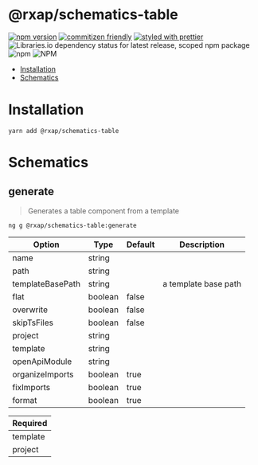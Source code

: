 @rxap/schematics-table
======

[![npm version](https://img.shields.io/npm/v/@rxap/schematics-table?style=flat-square)](https://www.npmjs.com/package/@rxap/schematics-table)
[![commitizen friendly](https://img.shields.io/badge/commitizen-friendly-brightgreen.svg?style=flat-square)](https://commitizen.github.io/cz-cli/)
[![styled with prettier](https://img.shields.io/badge/styled_with-prettier-ff69b4.svg?style=flat-square)](https://github.com/prettier/prettier)
![Libraries.io dependency status for latest release, scoped npm package](https://img.shields.io/librariesio/release/npm/@rxap/schematics-table)
![npm](https://img.shields.io/npm/dm/@rxap/schematics-table)
![NPM](https://img.shields.io/npm/l/@rxap/schematics-table)

> 

- [Installation](#installation)
- [Schematics](#schematics)

# Installation

```
yarn add @rxap/schematics-table
```

# Schematics

## generate
> Generates a table component from a template

```
ng g @rxap/schematics-table:generate
```

Option | Type | Default | Description
--- | --- | --- | ---
name | string |  | 
path | string |  | 
templateBasePath | string |  | a template base path
flat | boolean | false | 
overwrite | boolean | false | 
skipTsFiles | boolean | false | 
project | string |  | 
template | string |  | 
openApiModule | string |  | 
organizeImports | boolean | true | 
fixImports | boolean | true | 
format | boolean | true | 

| Required |
| --- |
| template |
| project |

